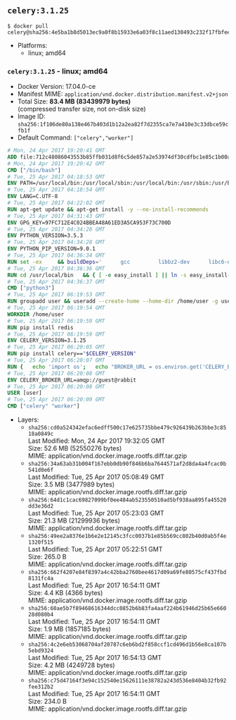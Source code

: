 ## `celery:3.1.25`

```console
$ docker pull celery@sha256:4e5ba1b8d5013ec9a0f8b15933e6a03f8c11aed130493c232f17fbfeec10bf17
```

-	Platforms:
	-	linux; amd64

### `celery:3.1.25` - linux; amd64

-	Docker Version: 17.04.0-ce
-	Manifest MIME: `application/vnd.docker.distribution.manifest.v2+json`
-	Total Size: **83.4 MB (83439979 bytes)**  
	(compressed transfer size, not on-disk size)
-	Image ID: `sha256:1f106de80a138e467b403d1b12a2ea82f7d2355ca7e7a410e3c33dbce59cfb1f`
-	Default Command: `["celery","worker"]`

```dockerfile
# Mon, 24 Apr 2017 19:20:41 GMT
ADD file:712c48086043553b85ffb031d8f6c5de857a2e53974df30cdfbc1e85c1b00a25 in / 
# Mon, 24 Apr 2017 19:20:42 GMT
CMD ["/bin/bash"]
# Tue, 25 Apr 2017 04:18:53 GMT
ENV PATH=/usr/local/bin:/usr/local/sbin:/usr/local/bin:/usr/sbin:/usr/bin:/sbin:/bin
# Tue, 25 Apr 2017 04:18:54 GMT
ENV LANG=C.UTF-8
# Tue, 25 Apr 2017 04:22:02 GMT
RUN apt-get update && apt-get install -y --no-install-recommends 		ca-certificates 		libgdbm3 		libsqlite3-0 		libssl1.0.0 	&& rm -rf /var/lib/apt/lists/*
# Tue, 25 Apr 2017 04:31:43 GMT
ENV GPG_KEY=97FC712E4C024BBEA48A61ED3A5CA953F73C700D
# Tue, 25 Apr 2017 04:34:28 GMT
ENV PYTHON_VERSION=3.5.3
# Tue, 25 Apr 2017 04:34:28 GMT
ENV PYTHON_PIP_VERSION=9.0.1
# Tue, 25 Apr 2017 04:36:34 GMT
RUN set -ex 	&& buildDeps=' 		gcc 		libbz2-dev 		libc6-dev 		libgdbm-dev 		liblzma-dev 		libncurses-dev 		libreadline-dev 		libsqlite3-dev 		libssl-dev 		make 		tcl-dev 		tk-dev 		wget 		xz-utils 		zlib1g-dev 	' 	&& apt-get update && apt-get install -y $buildDeps --no-install-recommends && rm -rf /var/lib/apt/lists/* 		&& wget -O python.tar.xz "https://www.python.org/ftp/python/${PYTHON_VERSION%%[a-z]*}/Python-$PYTHON_VERSION.tar.xz" 	&& wget -O python.tar.xz.asc "https://www.python.org/ftp/python/${PYTHON_VERSION%%[a-z]*}/Python-$PYTHON_VERSION.tar.xz.asc" 	&& export GNUPGHOME="$(mktemp -d)" 	&& gpg --keyserver ha.pool.sks-keyservers.net --recv-keys "$GPG_KEY" 	&& gpg --batch --verify python.tar.xz.asc python.tar.xz 	&& rm -r "$GNUPGHOME" python.tar.xz.asc 	&& mkdir -p /usr/src/python 	&& tar -xJC /usr/src/python --strip-components=1 -f python.tar.xz 	&& rm python.tar.xz 		&& cd /usr/src/python 	&& ./configure 		--enable-loadable-sqlite-extensions 		--enable-shared 	&& make -j$(nproc) 	&& make install 	&& ldconfig 		&& if [ ! -e /usr/local/bin/pip3 ]; then : 		&& wget -O /tmp/get-pip.py 'https://bootstrap.pypa.io/get-pip.py' 		&& python3 /tmp/get-pip.py "pip==$PYTHON_PIP_VERSION" 		&& rm /tmp/get-pip.py 	; fi 	&& pip3 install --no-cache-dir --upgrade --force-reinstall "pip==$PYTHON_PIP_VERSION" 	&& [ "$(pip list |tac|tac| awk -F '[ ()]+' '$1 == "pip" { print $2; exit }')" = "$PYTHON_PIP_VERSION" ] 		&& find /usr/local -depth 		\( 			\( -type d -a -name test -o -name tests \) 			-o 			\( -type f -a -name '*.pyc' -o -name '*.pyo' \) 		\) -exec rm -rf '{}' + 	&& apt-get purge -y --auto-remove $buildDeps 	&& rm -rf /usr/src/python ~/.cache
# Tue, 25 Apr 2017 04:36:36 GMT
RUN cd /usr/local/bin 	&& { [ -e easy_install ] || ln -s easy_install-* easy_install; } 	&& ln -s idle3 idle 	&& ln -s pydoc3 pydoc 	&& ln -s python3 python 	&& ln -s python3-config python-config
# Tue, 25 Apr 2017 04:36:37 GMT
CMD ["python3"]
# Tue, 25 Apr 2017 06:19:53 GMT
RUN groupadd user && useradd --create-home --home-dir /home/user -g user user
# Tue, 25 Apr 2017 06:19:54 GMT
WORKDIR /home/user
# Tue, 25 Apr 2017 06:19:59 GMT
RUN pip install redis
# Tue, 25 Apr 2017 06:19:59 GMT
ENV CELERY_VERSION=3.1.25
# Tue, 25 Apr 2017 06:20:05 GMT
RUN pip install celery=="$CELERY_VERSION"
# Tue, 25 Apr 2017 06:20:07 GMT
RUN { 	echo 'import os'; 	echo "BROKER_URL = os.environ.get('CELERY_BROKER_URL', 'amqp://')"; } > celeryconfig.py
# Tue, 25 Apr 2017 06:20:08 GMT
ENV CELERY_BROKER_URL=amqp://guest@rabbit
# Tue, 25 Apr 2017 06:20:08 GMT
USER [user]
# Tue, 25 Apr 2017 06:20:09 GMT
CMD ["celery" "worker"]
```

-	Layers:
	-	`sha256:cd0a524342efac6edff500c17e625735bbe479c926439b263bbe3c8518a0849c`  
		Last Modified: Mon, 24 Apr 2017 19:32:05 GMT  
		Size: 52.6 MB (52550276 bytes)  
		MIME: application/vnd.docker.image.rootfs.diff.tar.gzip
	-	`sha256:34a63ab31b004f167ebb0db90f846b6ba7644571af2d8da4a4fcac0b541d0e6f`  
		Last Modified: Tue, 25 Apr 2017 05:08:49 GMT  
		Size: 3.5 MB (3477989 bytes)  
		MIME: application/vnd.docker.image.rootfs.diff.tar.gzip
	-	`sha256:64d1c1cac69827099bf0ee484ab523550510ad5bf938aa895fa45520dd3e36d2`  
		Last Modified: Tue, 25 Apr 2017 05:23:03 GMT  
		Size: 21.3 MB (21299936 bytes)  
		MIME: application/vnd.docker.image.rootfs.diff.tar.gzip
	-	`sha256:49ee2a8376e1b6e2e12145c3fcc0037b1e85b569cc802b40d0ab5f4e1320f515`  
		Last Modified: Tue, 25 Apr 2017 05:22:51 GMT  
		Size: 265.0 B  
		MIME: application/vnd.docker.image.rootfs.diff.tar.gzip
	-	`sha256:662f4207e84f8397a4c42bba2760bee4617d09a69fe80575cf437fbd8131fc4a`  
		Last Modified: Tue, 25 Apr 2017 16:54:11 GMT  
		Size: 4.4 KB (4366 bytes)  
		MIME: application/vnd.docker.image.rootfs.diff.tar.gzip
	-	`sha256:60ae5b7f89468616344dcc0852b6b83fa4aaf224b61946d25b65e66028d080b4`  
		Last Modified: Tue, 25 Apr 2017 16:54:11 GMT  
		Size: 1.9 MB (1857185 bytes)  
		MIME: application/vnd.docker.image.rootfs.diff.tar.gzip
	-	`sha256:4c2e6eb53068704af20787c6eb6bd2f858ccf1cd496d1b56e8ca107b5ebd9324`  
		Last Modified: Tue, 25 Apr 2017 16:54:13 GMT  
		Size: 4.2 MB (4249728 bytes)  
		MIME: application/vnd.docker.image.rootfs.diff.tar.gzip
	-	`sha256:c75d47164f3e94c152540e15626111e38782a243d536e8404b32fb92fee312b2`  
		Last Modified: Tue, 25 Apr 2017 16:54:11 GMT  
		Size: 234.0 B  
		MIME: application/vnd.docker.image.rootfs.diff.tar.gzip
